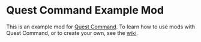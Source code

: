 # Quest Command Example Mod

This is an example mod for [Quest Command](https://github.com/ManApart/quest-command). To learn how to use mods with Quest Command, or to create your own, see the [wiki](https://github.com/ManApart/quest-command/wiki/Modding).